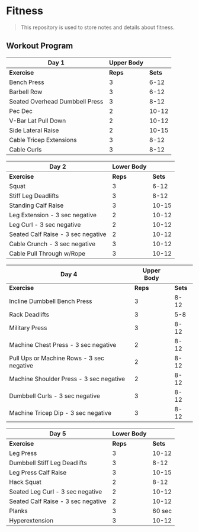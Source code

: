 # Fitness

> This repository is used to store notes and details about fitness.

## Workout Program

| **Day 1**                      | Upper Body |          |
|--------------------------------|------------|----------|
| __Exercise__                   | __Reps__   | __Sets__ |
| Bench Press                    | 3          | 6-12     |
| Barbell  Row                   | 3          | 6-12     |
| Seated Overhead Dumbbell Press | 3          | 8-12     |
| Pec Dec                        | 2          | 10-12    |
| V-Bar Lat Pull Down            | 2          | 10-12    |
| Side Lateral Raise             | 2          | 10-15    |
| Cable Tricep Extensions        | 3          | 8-12     |
| Cable Curls                    | 3          | 8-12     |

| **Day 2**                          | Lower Body |          |
|------------------------------------|------------|----------|
| __Exercise__                       | __Reps__   | __Sets__ |
| Squat                              | 3          | 6-12     |
| Stiff Leg Deadlifts                | 3          | 8-12     |
| Standing Calf Raise                | 3          | 10-15    |
| Leg Extension - 3 sec negative     | 2          | 10-12    |
| Leg Curl - 3 sec negative          | 2          | 10-12    |
| Seated Calf Raise - 3 sec negative | 2          | 10-12    |
| Cable Crunch - 3 sec negative      | 3          | 10-12    |
| Cable Pull Through w/Rope          | 3          | 10-12    |

| **Day 4**                                 | Upper Body |          |
|-------------------------------------------|------------|----------|
| __Exercise__                              | __Reps__   | __Sets__ |
| Incline Dumbbell Bench Press              | 3          | 8-12     |
| Rack Deadlifts                            | 3          | 5-8      |
| Military Press                            | 3          | 8-12     |
| Machine Chest Press - 3 sec negative      | 2          | 8-12     |
| Pull Ups or Machine Rows - 3 sec negative | 2          | 8-12     |
| Machine Shoulder Press - 3 sec negative   | 2          | 8-12     |
| Dumbbell Curls - 3 sec negative           | 3          | 8-12     |
| Machine Tricep Dip - 3 sec negative       | 3          | 8-12     |

| **Day 5**                          | Lower Body |          |
|------------------------------------|------------|----------|
| __Exercise__                       | __Reps__   | __Sets__ |
| Leg Press                          | 3          | 10-12    |
| Dumbbell Stiff Leg Deadlifts       | 3          | 8-12     |
| Leg Press Calf Raise               | 3          | 10-15    |
| Hack Squat                         | 2          | 8-12     |
| Seated Leg Curl - 3 sec negative   | 2          | 10-12    |
| Seated Calf Raise - 3 sec negative | 2          | 10-12    |
| Planks                             | 3          | 60 sec   |
| Hyperextension                     | 3          | 10-12    |

